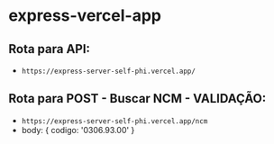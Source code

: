 # express-vercel-app

## Rota para API:
- `https://express-server-self-phi.vercel.app/`

## Rota para POST - Buscar NCM - VALIDAÇÃO:
- `https://express-server-self-phi.vercel.app/ncm`
- body: { codigo: '0306.93.00' }